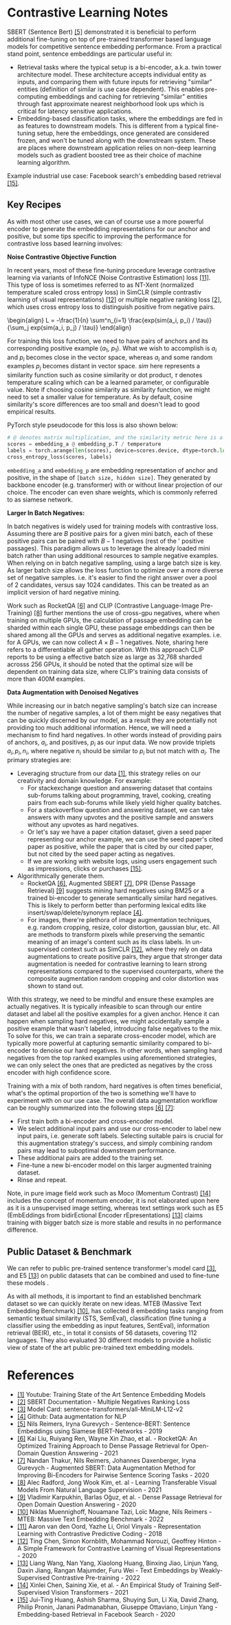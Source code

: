 # Contrastive Learning Notes

SBERT (Sentence Bert) [[5]](https://arxiv.org/abs/1908.10084) demonstrated it is beneficial to perform additional fine-tuning on top of pre-trained transformer based language models for competitive sentence embedding performance. From a practical stand point, sentence embeddings are particular useful in:

- Retrieval tasks where the typical setup is a bi-encoder, a.k.a. twin tower architecture model. These architecture accepts individual entity as inputs, and comparing them with future inputs for retrieving "similar" entities (definition of similar is use case dependent). This enables pre-computing embeddings and caching for retrieving "similar" entities through fast approximate nearest neighborhood look ups which is critical for latency sensitive applications.
- Embedding-based classification tasks, where the embeddings are fed in as features to downstream models. This is different from a typical fine-tuning setup, here the embeddings, once generated are considered frozen, and won't be tuned along with the downstream system. These are places where downstream application relies on non-deep learning models such as gradient boosted tree as their choice of machine learning algorithm.

Example industrial use case: Facebook search's embedding based retrieval [[15]](https://arxiv.org/abs/2006.11632).

## Key Recipes

As with most other use cases, we can of course use a more powerful encoder to generate the embedding representations for our anchor and positive, but some tips specific to improving the performance for contrastive loss based learning involves:

**Noise Contrastive Objective Function**

In recent years, most of these fine-tuning procedure leverage contrastive learning via variants of InfoNCE (Noise Contrastive Estimation) loss [[11]](https://arxiv.org/abs/1807.03748). This type of loss is sometimes referred to as NT-Xent (normalized temperature scaled cross entropy loss) in SimCLR (simple contrastiv learning of visual representations) [[12]](https://arxiv.org/abs/2002.05709) or multiple negative ranking loss [[2]](https://www.sbert.net/docs/package_reference/losses.html#multiplenegativesrankingloss), which uses cross entropy loss to distinguish positive from negative pairs.

\begin{align}
L = -\frac{1}{n} \sum^n_{i=1} \frac{exp(sim(a_i, p_i) / \tau)}{\sum_j exp(sim(a_i, p_j) / \tau)}
\end{align}

For training this loss function, we need to have pairs of anchors and its corresponding positive example ($a_1$, $p_1$). What we wish to accomplish is $a_i$ and $p_i$ becomes close in the vector space, whereas $a_i$ and some random examples $p_j$ becomes distant in vector space. $sim$ here represents a similarity function such as cosine similarity or dot product, $\tau$ denotes temperature scaling which can be a learned parameter, or configurable value. Note if choosing cosine similarity as similarity function, we might need to set a smaller value for temperature. As by default, cosine similarity's score differences are too small and doesn't lead to good empirical results.

PyTorch style pseudocode for this loss is also shown below:

```python
# @ denotes matrix multiplication, and the similarity metric here is a dot product
scores = embedding_a @ embedding_p.T / temperature
labels = torch.arange(len(scores), device=scores.device, dtype=torch.long)
cross_entropy_loss(scores, labels)
```

`embedding_a` and `embedding_p` are embedding representation of anchor and positive, in the shape of `[batch size, hidden size]`. They generated by backbone encoder (e.g. transformer) with or without linear projection of our choice. The encoder can even share weights, which is commonly referred to as siamese network.

**Larger In Batch Negatives:**

In batch negatives is widely used for training models with contrastive loss. Assuming there are $B$ positive pairs for a given mini batch, each of these positive pairs can be paired with $B - 1$ negatives (rest of the ' positive passages). This paradigm allows us to leverage the already loaded mini batch rather than using additional resources to sample negative examples. When relying on in batch negative sampling, using a large batch size is key. As larger batch size allows the loss function to optimize over a more diverse set of negative samples. i.e. it's easier to find the right answer over a pool of 2 candidates, versus say 1024 candidates. This can be treated as an implicit version of hard negative mining.

Work such as RocketQA [[6]](https://arxiv.org/abs/2010.08191) and CLIP (Contrastive Language-Image Pre-Training) [[8]](https://arxiv.org/abs/2103.00020) further mentions the use of cross-gpu negatives, where when training on multiple GPUs, the calculation of passage embedding can be sharded within each single GPU, these passage embeddings can then be shared among all the GPUs and serves as additional negative examples. i.e. for A GPUs, we can now collect $A \times B - 1$ negatives. Note, sharing here refers to a differentiable all gather operation. With this approach CLIP reports to be using a effective batch size as large as 32,768 sharded acrosss 256 GPUs, it should be noted that the optimal size will be dependent on training data size, where CLIP's training data consists of more than 400M examples.

**Data Augmentation with Denoised Negatives**

While increasing our in batch negative sampling's batch size can increase the number of negative samples, a lot of them might be easy negatives that can be quickly discerned by our model, as a result they are potentially not providing too much additional information. Hence, we will need a mechanism to find hard negatives. In other words instead of providing pairs of anchors, $a_i$, and positives, $p_i$ as our input data. We now provide triplets $a_i, p_i, n_i$, where negative $n_i$ should be similar to $p_i$ but not match with $a_i$. The primary strategies are:

- Leveraging structure from our data [[1]](https://www.youtube.com/watch?v=RHXZKUr8qOY), this strategy relies on our creativity and domain knowledge. For example:
    - For stackexchange question and answering dataset that contains sub-forums talking about programming, travel, cooking, creating pairs from each sub-forums while likely yield higher quality batches.
    - For a stackoverflow question and answering dataset, we can take answers with many upvotes and the positive sample and answers without any upvotes as hard negatives.
    - Or let's say we have a paper citation dataset, given a seed paper representing our anchor example, we can use the seed paper's cited paper as positive, while the paper that is cited by our cited paper, but not cited by the seed paper acting as negatives.
    - If we are working with website logs, using users engagement such as impressions, clicks or purchases [[15]](https://arxiv.org/abs/2006.11632).
- Algorithmically generate them.
    - RocketQA [[6]](https://arxiv.org/abs/2010.08191), Augmented SBERT [[7]](https://arxiv.org/abs/2010.08240), DPR (Dense Passage Retrieval) [[9]](https://arxiv.org/abs/2004.04906) suggests mining hard negatives using BM25 or a trained bi-encoder to generate semantically similar hard negatives. This is likely to perform better than performing lexical edits like insert/swap/delete/synonym replace [[4]](https://github.com/makcedward/nlpaug).
    - For images, there're plethora of image augmentation techniques, e.g. random cropping, resize, color distortion, gaussian blur, etc. All are methods to transform pixels while preserving the semantic meaning of an image's content such as its class labels. In un-supervised context such as SimCLR [[12]](https://arxiv.org/abs/2002.05709), where they rely on data augmentations to create positive pairs, they argue that stronger data augmentation is needed for contrastive learning to learn strong representations compared to the supervised counterparts, where the composite augmentation random cropping and color distortion was shown to stand out. 

With this strategy, we need to be mindful and ensure these examples are actually negatives. It is typically infeasible to scan through our entire dataset and label all the positive examples for a given anchor. Hence it can happen when sampling hard negatives, we might accidentally sample a positive example that wasn't labeled, introducing false negatives to the mix. To solve for this, we can train a separate cross-encoder model, which are typically more powerful at capturing semantic similarity compared to bi-encoder to denoise our hard negatives. In other words, when sampling hard negatives from the top ranked examples using aforementioned strategies, we can only select the ones that are predicted as negatives by the cross encoder with high confidence score.

Training with a mix of both random, hard negatives is often times beneficial, what's the optimal proportion of the two is something we'll have to experiment with on our use case. The overall data augmentation workflow can be roughly summarized into the following steps [[6]](https://arxiv.org/abs/2010.08191) [[7]](https://arxiv.org/abs/2010.08240):

- First train both a bi-encoder and cross-encoder model.
- We select additional input pairs and use our cross-encoder to label new input pairs, i.e. generate soft labels. Selecting suitable pairs is crucial for this augmentation strategy's success, and simply combining random pairs may lead to suboptimal downstream performance.
- These additional pairs are added to the training set.
- Fine-tune a new bi-encoder model on this larger augmented training dataset.
- Rinse and repeat.

Note, in pure image field work such as Moco (Momentum Contrast) [[14]](https://arxiv.org/abs/2104.02057) includes the concept of momentum encoder, it is not elaborated upon here as it is a unsupervised image setting, whereas text settings work such as E5 (EmbEddings from bidirEctional Encoder rEpresentations) [[13]](https://arxiv.org/abs/2212.03533) claims training with bigger batch size is more stable and results in no performance difference.

## Public Dataset & Benchmark

We can refer to public pre-trained sentence transformer's model card [[3]](https://huggingface.co/sentence-transformers/all-MiniLM-L12-v2), and E5 [[13]](https://arxiv.org/abs/2212.03533) on public datasets that can be combined and used to fine-tune these models .

As with all methods, it is important to find an established benchmark dataset so we can quickly iterate on new ideas. MTEB (Massive Text Embedding Benchmark) [[10]](https://arxiv.org/abs/2210.07316), has collected 8 embedding tasks ranging from semantic textual similarity (STS, SemEval), classification (fine tuning a classifier using the embedding as input features, SentEval), information retrieval (BEIR), etc., in total it consists of 56 datasets, covering 112 languages. They also evaluated 30 different models to provide a holistic view of state of the art public pre-trained text embedding models.

# References

- [[1]](https://www.youtube.com/watch?v=RHXZKUr8qOY) Youtube: Training State of the Art Sentence Embedding Models
- [[2]](https://www.sbert.net/docs/package_reference/losses.html#multiplenegativesrankingloss) SBERT Documentation - Multiple Negatives Ranking Loss
- [[3]](https://huggingface.co/sentence-transformers/all-MiniLM-L12-v2) Model Card: sentence-transformers/all-MiniLM-L12-v2
- [[4]](https://github.com/makcedward/nlpaug) Github: Data augmentation for NLP
- [[5]](https://arxiv.org/abs/1908.10084) Nils Reimers, Iryna Gurevych - Sentence-BERT: Sentence Embeddings using Siamese BERT-Networks - 2019
- [[6]](https://arxiv.org/abs/2010.08191) Kai Liu, Ruiyang Ren, Wayne Xin Zhao, et al. - RocketQA: An Optimized Training Approach to Dense Passage Retrieval for Open-Domain Question Answering - 2021
- [[7]](https://arxiv.org/abs/2010.08240) Nandan Thakur, Nils Reimers, Johannes Daxenberger, Iryna Gurevych - Augmented SBERT: Data Augmentation Method for Improving Bi-Encoders for Pairwise Sentence Scoring Tasks - 2020
- [[8]](https://arxiv.org/abs/2103.00020) Alec Radford, Jong Wook Kim, et. al - Learning Transferable Visual Models From Natural Language Supervision - 2021
- [[9]](https://arxiv.org/abs/2004.04906) Vladimir Karpukhin, Barlas Oğuz, et al. - Dense Passage Retrieval for Open Domain Question Answering - 2020
- [[10]](https://arxiv.org/abs/2210.07316) Niklas Muennighoff, Nouamane Tazi, Loïc Magne, Nils Reimers - MTEB: Massive Text Embedding Benchmark - 2022
- [[11]](https://arxiv.org/abs/1807.03748) Aaron van den Oord, Yazhe Li, Oriol Vinyals - Representation Learning with Contrastive Predictive Coding - 2018
- [[12]](https://arxiv.org/abs/2002.05709) Ting Chen, Simon Kornblith, Mohammad Norouzi, Geoffrey Hinton - A Simple Framework for Contrastive Learning of Visual Representations - 2020
- [[13]](https://arxiv.org/abs/2212.03533) Liang Wang, Nan Yang, Xiaolong Huang, Binxing Jiao, Linjun Yang, Daxin Jiang, Rangan Majumder, Furu Wei - Text Embeddings by Weakly-Supervised Contrastive Pre-training - 2022
- [[14]](https://arxiv.org/abs/2104.02057) Xinlei Chen, Saining Xie, et al. - An Empirical Study of Training Self-Supervised Vision Transformers - 2021
- [[15]](https://arxiv.org/abs/2006.11632) Jui-Ting Huang, Ashish Sharma, Shuying Sun, Li Xia, David Zhang, Philip Pronin, Janani Padmanabhan, Giuseppe Ottaviano, Linjun Yang - Embedding-based Retrieval in Facebook Search - 2020
